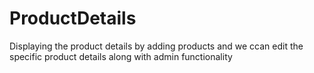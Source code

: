 # ProductDetails
Displaying the product details by adding products and we ccan edit the specific product details along with admin functionality
